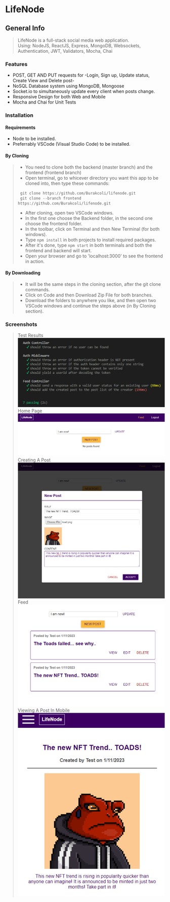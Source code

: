 LifeNode
================

General Info
------------
> LifeNode is a full-stack social media web application.<br>
> Using: NodeJS, ReactJS, Express, MongoDB, Websockets, Authentication, JWT, Validators, Mocha, Chai

### Features
* POST, GET AND PUT requests for -Login, Sign up, Update status, Create View and Delete post-
* NoSQL Database system using MongoDB, Mongoose
* Socket.io to simultaneously update every client when posts change.
* Responsive Design for both Web and Mobile
* Mocha and Chai for Unit Tests

### Installation
#### Requirements
- Node to be installed.
- Preferrably VSCode (Visual Studio Code) to be installed.

#### By Cloning
  > * You need to clone both the backend (master branch) and the frontend (frontend branch) <br>
  > * Open terminal, go to whicever directory you want this app to be cloned into, then type these commands: <br>
  > ```
  >  git clone https://github.com/Burakcoli/lifenode.git
  >  git clone --branch frontend https://github.com/Burakcoli/lifenode.git
  >  ```
  > * After cloning, open two VSCode windows. <br>
  > * In the first one choose the Backend folder, in the second one choose the frontend folder. <br>
  > * In the toolbar, click on Terminal and then New Terminal (for both windows). <br>
  > * Type `npm install` in both projects to install required packages. <br>
  > * After it's done, type `npm start` in both terminals and both the frontend and backend will start. <br>
  > * Open your browser and go to 'localhost:3000' to see the frontend in action. <br>

#### By Downloading
  > * It will be the same steps in the cloning section, after the git clone commands.
  > * Click on Code and then Download Zip File for both branches.
  > * Download the folders to anywhere you like, and then open two VSCode windows and continue the steps above (in By Cloning section).

### Screenshots

> Test Results<br> ![Tests](Screenshots/tests.png) <br>
> Home Page<br> ![Home Page](Screenshots/lifenode-1.png) <br>
> Creating A Post <br> ![Post Creation](Screenshots/lifenode-2.png) <br>
> Feed <br> ![Post Feed](Screenshots/lifenode-3.png) <br>
> Viewing A Post In Mobile <br> ![Post View](Screenshots/lifenode-4.png) <br>
